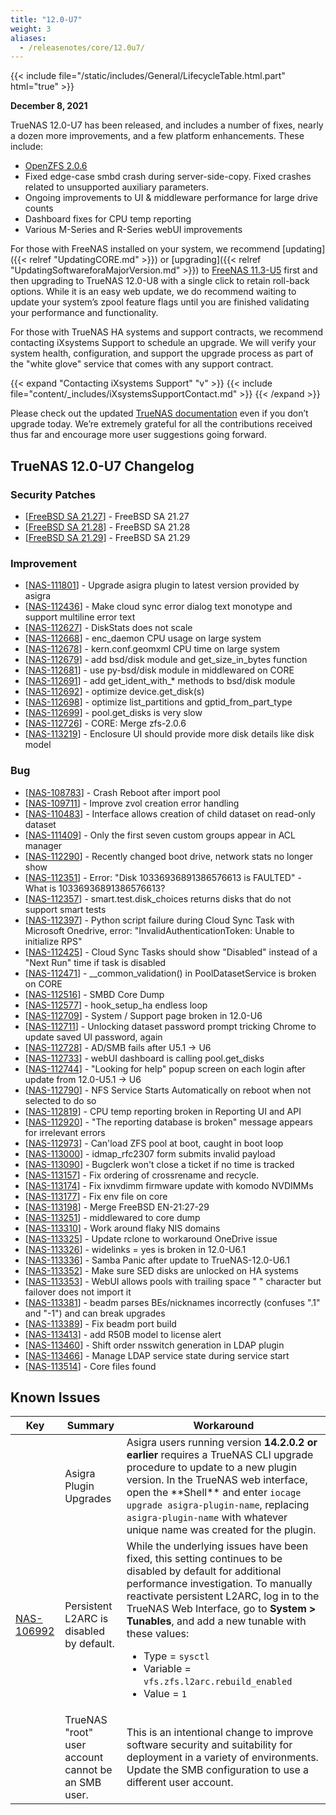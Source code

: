 ```yaml
---
title: "12.0-U7"
weight: 3
aliases:
  - /releasenotes/core/12.0u7/
---
```


{{< include file="/static/includes/General/LifecycleTable.html.part" html="true" >}}

**December 8, 2021**

TrueNAS 12.0-U7 has been released, and includes a number of fixes, nearly a dozen more improvements, and a few platform enhancements. These include:

* [OpenZFS 2.0.6](https://github.com/openzfs/zfs/releases/tag/zfs-2.0.6)
* Fixed edge-case smbd crash during server-side-copy. Fixed crashes related to unsupported auxiliary parameters.
* Ongoing improvements to UI & middleware performance for large drive counts
* Dashboard fixes for CPU temp reporting
* Various M-Series and R-Series webUI improvements

For those with FreeNAS installed on your system, we recommend [updating]({{< relref "UpdatingCORE.md" >}}) or [upgrading]({{< relref "UpdatingSoftwareforaMajorVersion.md" >}}) to [FreeNAS 11.3-U5](https://download.freenas.org/) first and then upgrading to TrueNAS 12.0-U8 with a single click to retain roll-back options. While it is an easy web update, we do recommend waiting to update your system’s zpool feature flags until you are finished validating your performance and functionality.

For those with TrueNAS HA systems and support contracts, we recommend contacting iXsystems Support to schedule an upgrade. We will verify your system health, configuration, and support the upgrade process as part of the "white glove" service that comes with any support contract.

{{< expand "Contacting iXsystems Support" "v" >}}
{{< include file="content/_includes/iXsystemsSupportContact.md" >}}
{{< /expand >}}

Please check out the updated [TrueNAS documentation](https://www.truenas.com/docs/) even if you don’t upgrade today. We’re extremely grateful for all the contributions received thus far and encourage more user suggestions going forward.

## TrueNAS 12.0-U7 Changelog

### Security Patches

<ul>
<li>[<a href='https://security.truenas.com/errata/2021-11-03-freebsd-sa-21-27-caroot/'>FreeBSD SA 21.27</a>] -         FreeBSD SA 21.27
</li>
<li>[<a href='https://security.truenas.com/errata/2021-11-03-freebsd-sa-21-28-vmci/'>FreeBSD SA 21.28</a>] -         FreeBSD SA 21.28
</li>
<li>[<a href='https://security.truenas.com/errata/2021-11-03-freebsd-sa-21-29-tzdata/'>FreeBSD SA 21.29</a>] -         FreeBSD SA 21.29
</li>
</ul>

### Improvement

<ul>
<li>[<a href='https://ixsystems.atlassian.net/browse/NAS-111801'>NAS-111801</a>] -         Upgrade asigra plugin to latest version provided by asigra
</li>
<li>[<a href='https://ixsystems.atlassian.net/browse/NAS-112436'>NAS-112436</a>] -         Make cloud sync error dialog text monotype and support multiline error text
</li>
<li>[<a href='https://ixsystems.atlassian.net/browse/NAS-112627'>NAS-112627</a>] -         DiskStats does not scale
</li>
<li>[<a href='https://ixsystems.atlassian.net/browse/NAS-112668'>NAS-112668</a>] -         enc_daemon CPU usage on large system
</li>
<li>[<a href='https://ixsystems.atlassian.net/browse/NAS-112678'>NAS-112678</a>] -         kern.conf.geomxml CPU time on large system
</li>
<li>[<a href='https://ixsystems.atlassian.net/browse/NAS-112679'>NAS-112679</a>] -         add bsd/disk module and get_size_in_bytes function
</li>
<li>[<a href='https://ixsystems.atlassian.net/browse/NAS-112681'>NAS-112681</a>] -         use py-bsd/disk module in middlewared on CORE
</li>
<li>[<a href='https://ixsystems.atlassian.net/browse/NAS-112691'>NAS-112691</a>] -         add get_ident_with_* methods to bsd/disk module
</li>
<li>[<a href='https://ixsystems.atlassian.net/browse/NAS-112692'>NAS-112692</a>] -         optimize device.get_disk(s)
</li>
<li>[<a href='https://ixsystems.atlassian.net/browse/NAS-112698'>NAS-112698</a>] -         optimize list_partitions and gptid_from_part_type
</li>
<li>[<a href='https://ixsystems.atlassian.net/browse/NAS-112698'>NAS-112699</a>] -         pool.get_disks is very slow
</li>
<li>[<a href='https://ixsystems.atlassian.net/browse/NAS-112726'>NAS-112726</a>] -         CORE: Merge zfs-2.0.6
</li>
<li>[<a href='https://ixsystems.atlassian.net/browse/NAS-113219'>NAS-113219</a>] -         Enclosure UI should provide more disk details like disk model
</li>
</ul>

### Bug

<ul>
<li>[<a href='https://ixsystems.atlassian.net/browse/NAS-108783'>NAS-108783</a>] -         Crash Reboot after import pool
</li>
<li>[<a href='https://ixsystems.atlassian.net/browse/NAS-109711'>NAS-109711</a>] -         Improve zvol creation error handling
</li>
<li>[<a href='https://ixsystems.atlassian.net/browse/NAS-110483'>NAS-110483</a>] -         Interface allows creation of child dataset on read-only dataset
</li>
<li>[<a href='https://ixsystems.atlassian.net/browse/NAS-111409'>NAS-111409</a>] -         Only the first seven custom groups appear in ACL manager
</li>
<li>[<a href='https://ixsystems.atlassian.net/browse/NAS-112290'>NAS-112290</a>] -         Recently changed boot drive, network stats no longer show
</li>
<li>[<a href='https://ixsystems.atlassian.net/browse/NAS-112351'>NAS-112351</a>] -         Error: "Disk 10336936891386576613 is FAULTED" - What is 10336936891386576613?
</li>
<li>[<a href='https://ixsystems.atlassian.net/browse/NAS-112357'>NAS-112357</a>] -         smart.test.disk_choices returns disks that do not support smart tests
</li>
<li>[<a href='https://ixsystems.atlassian.net/browse/NAS-112397'>NAS-112397</a>] -         Python script failure during Cloud Sync Task with Microsoft Onedrive, error: "InvalidAuthenticationToken: Unable to initialize RPS"
</li>
<li>[<a href='https://ixsystems.atlassian.net/browse/NAS-112425'>NAS-112425</a>] -         Cloud Sync Tasks should show "Disabled" instead of a "Next Run" time if task is disabled
</li>
<li>[<a href='https://ixsystems.atlassian.net/browse/NAS-112471'>NAS-112471</a>] -         __common_validation() in PoolDatasetService is broken on CORE
</li>
<li>[<a href='https://ixsystems.atlassian.net/browse/NAS-112516'>NAS-112516</a>] -         SMBD Core Dump
</li>
<li>[<a href='https://ixsystems.atlassian.net/browse/NAS-112577'>NAS-112577</a>] -         hook_setup_ha endless loop
</li>
<li>[<a href='https://ixsystems.atlassian.net/browse/NAS-112709'>NAS-112709</a>] -         System / Support page broken in 12.0-U6
</li>
<li>[<a href='https://ixsystems.atlassian.net/browse/NAS-112711'>NAS-112711</a>] -         Unlocking dataset password prompt tricking Chrome to update saved UI password, again
</li>
<li>[<a href='https://ixsystems.atlassian.net/browse/NAS-112728'>NAS-112728</a>] -         AD/SMB fails after U5.1 -> U6
</li>
<li>[<a href='https://ixsystems.atlassian.net/browse/NAS-112733'>NAS-112733</a>] -         webUI dashboard is calling pool.get_disks
</li>
<li>[<a href='https://ixsystems.atlassian.net/browse/NAS-112744'>NAS-112744</a>] -         "Looking for help" popup screen on each login after update from 12.0-U5.1 -> U6
</li>
<li>[<a href='https://ixsystems.atlassian.net/browse/NAS-112790'>NAS-112790</a>] -         NFS Service Starts Automatically on reboot when not selected to do so
</li>
<li>[<a href='https://ixsystems.atlassian.net/browse/NAS-112819'>NAS-112819</a>] -         CPU temp reporting broken in Reporting UI and API
</li>
<li>[<a href='https://ixsystems.atlassian.net/browse/NAS-112920'>NAS-112920</a>] -         "The reporting database is broken" message appears for irrelevant errors
</li>
<li>[<a href='https://ixsystems.atlassian.net/browse/NAS-112973'>NAS-112973</a>] -         Can'load ZFS pool at boot, caught in boot loop
</li>
<li>[<a href='https://ixsystems.atlassian.net/browse/NAS-113000'>NAS-113000</a>] -         idmap_rfc2307 form submits invalid payload
</li>
<li>[<a href='https://ixsystems.atlassian.net/browse/NAS-113090'>NAS-113090</a>] -         Bugclerk won't close a ticket if no time is tracked
</li>
<li>[<a href='https://ixsystems.atlassian.net/browse/NAS-113157'>NAS-113157</a>] -         Fix ordering of crossrename and recycle.
</li>
<li>[<a href='https://ixsystems.atlassian.net/browse/NAS-113174'>NAS-113174</a>] -         Fix ixnvdimm firmware update with komodo NVDIMMs
</li>
<li>[<a href='https://ixsystems.atlassian.net/browse/NAS-113177'>NAS-113177</a>] -         Fix env file on core
</li>
<li>[<a href='https://ixsystems.atlassian.net/browse/NAS-113198'>NAS-113198</a>] -         Merge FreeBSD EN-21:27-29
</li>
<li>[<a href='https://ixsystems.atlassian.net/browse/NAS-113251'>NAS-113251</a>] -         middlewared to core dump
</li>
<li>[<a href='https://ixsystems.atlassian.net/browse/NAS-113310'>NAS-113310</a>] -         Work around flaky NIS domains
</li>
<li>[<a href='https://ixsystems.atlassian.net/browse/NAS-113325'>NAS-113325</a>] -         Update rclone to workaround OneDrive issue
</li>
<li>[<a href='https://ixsystems.atlassian.net/browse/NAS-113326'>NAS-113326</a>] -         widelinks = yes is broken in 12.0-U6.1
</li>
<li>[<a href='https://ixsystems.atlassian.net/browse/NAS-113336'>NAS-113336</a>] -         Samba Panic after update to TrueNAS-12.0-U6.1
</li>
<li>[<a href='https://ixsystems.atlassian.net/browse/NAS-113352'>NAS-113352</a>] -         Make sure SED disks are unlocked on HA systems
</li>
<li>[<a href='https://ixsystems.atlassian.net/browse/NAS-113353'>NAS-113353</a>] -         WebUI allows pools with trailing space " " character but failover does not import it
</li>
<li>[<a href='https://ixsystems.atlassian.net/browse/NAS-113381'>NAS-113381</a>] -         beadm parses BEs/nicknames incorrectly (confuses ".1" and "-1") and can break upgrades
</li>
<li>[<a href='https://ixsystems.atlassian.net/browse/NAS-113389'>NAS-113389</a>] -         Fix beadm port build
</li>
<li>[<a href='https://ixsystems.atlassian.net/browse/NAS-113413'>NAS-113413</a>] -         add R50B model to license alert
</li>
<li>[<a href='https://ixsystems.atlassian.net/browse/NAS-113460'>NAS-113460</a>] -         Shift order nsswitch generation in LDAP plugin
</li>
<li>[<a href='https://ixsystems.atlassian.net/browse/NAS-113466'>NAS-113466</a>] -         Manage LDAP service state during service start
</li>
<li>[<a href='https://ixsystems.atlassian.net/browse/NAS-113514'>NAS-113514</a>] -         Core files found
</li>
</ul>

## Known Issues

<body class="ql-editor ql-editor-view" style="font-size:14px;">
  <html>
    <body>
      <table width="100%">
        <thead>
          <tr>
            <th>Key</th>
            <th>Summary</th>
            <th>Workaround</th>
          </tr>
        </thead>
        <tbody>
          <tr>
            <td></td>
            <td>Asigra Plugin Upgrades</td>
            <td>Asigra users running version <b>14.2.0.2 or earlier</b> requires a TrueNAS CLI upgrade procedure to update to a new plugin version. In the TrueNAS web interface, open the **Shell** and enter <code>iocage upgrade asigra-plugin-name</code>, replacing <code>asigra-plugin-name</code> with whatever unique name was created for the plugin.</td>
          </tr>
          <tr>
            <td><a href="https://ixsystems.atlassian.net/browse/NAS-106992" target="_blank">NAS-106992</a></td>
            <td>Persistent L2ARC is disabled by default.</td>
            <td>While the underlying issues have been fixed, this setting continues to be disabled by default for additional performance investigation. To manually reactivate persistent L2ARC, log in to the TrueNAS Web Interface, go to <b>System > Tunables</b>, and add a new tunable with these values:
                <ul>
                    <li>Type = <code>sysctl</code></li>
                    <li>Variable = <code>vfs.zfs.l2arc.rebuild_enabled</code></li>
                    <li>Value = <code>1</code></li>
                </ul>
            </td>
          </tr>
          <tr>
            <td></td>
            <td>TrueNAS "root" user account cannot be an SMB user.</td>
            <td>This is an intentional change to improve software security and suitability for deployment in a variety of environments. Update the SMB configuration to use a different user account.</td>
          </tr>
        </tbody>
      </table>
    </body>
  </html>




